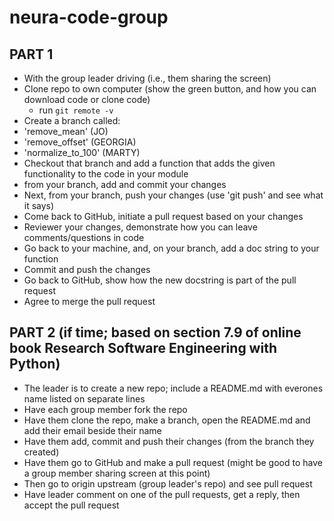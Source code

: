 # neura-code-group

## PART 1

* With the group leader driving (i.e., them sharing the screen)
* Clone repo to own computer (show the green button, and how you can download code or clone code)
  * run `git remote -v`  
* Create a branch called: 
 * 'remove_mean' (JO) 
 * 'remove_offset' (GEORGIA) 
 * 'normalize_to_100' (MARTY)
* Checkout that branch and add a function that adds the given functionality to the code in your module
* from your branch, add and commit your changes
* Next, from your branch, push your changes (use 'git push' and see what it says)
* Come back to GitHub, initiate a pull request based on your changes
* Reviewer your changes, demonstrate how you can leave comments/questions in code
* Go back to your machine, and, on your branch, add a doc string to your function
* Commit and push the changes
* Go back to GitHub, show how the new docstring is part of the pull request 
* Agree to merge the pull request

## PART 2 (if time; based on section 7.9 of online book Research Software Engineering with Python)

* The leader is to create a new repo; include a README.md with everones name listed on separate lines
* Have each group member fork the repo
* Have them clone the repo, make a branch, open the README.md and add their email beside their name
* Have them add, commit and push their changes (from the branch they created)
* Have them go to GitHub and make a pull request (might be good to have a group member sharing screen at this point)
* Then go to origin upstream (group leader's repo) and see pull request
* Have leader comment on one of the pull requests, get a reply, then accept the pull request 
